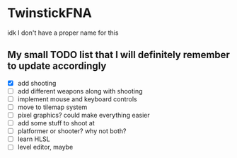 # TwinstickFNA
 idk I don't have a proper name for this
 

## My small TODO list that I will definitely remember to update accordingly
 - [x] add shooting
 - [ ] add different weapons along with shooting
 - [ ] implement mouse and keyboard controls
 - [ ] move to tilemap system
 - [ ] pixel graphics? could make everything easier
 - [ ] add some stuff to shoot at
 - [ ] platformer or shooter? why not both?
 - [ ] learn HLSL
 - [ ] level editor, maybe
